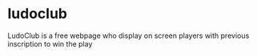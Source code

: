 # ludoclub
LudoClub is a free webpage who display on screen players with previous inscription to win the play
